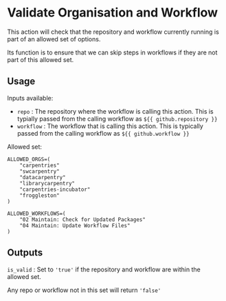 # Validate Organisation and Workflow

This action will check that the repository and workflow currently running is part of an allowed set of options.

Its function is to ensure that we can skip steps in workflows if they are not part of this allowed set.

## Usage

Inputs available:

- `repo` : The repository where the workflow is calling this action. This is typially passed from the calling workflow as `${{ github.repository }}`
- `workflow` : The workflow that is calling this action. This is typically passed from the calling workflow as `${{ github.workflow }}`

Allowed set:

```
ALLOWED_ORGS=(
    "carpentries"
    "swcarpentry"
    "datacarpentry"
    "librarycarpentry"
    "carpentries-incubator"
    "froggleston"
)

ALLOWED_WORKFLOWS=(
    "02 Maintain: Check for Updated Packages"
    "04 Maintain: Update Workflow Files"
)
```

## Outputs

`is_valid` : Set to `'true'` if the repository and workflow are within the allowed set.

Any repo or workflow not in this set will return `'false'`
